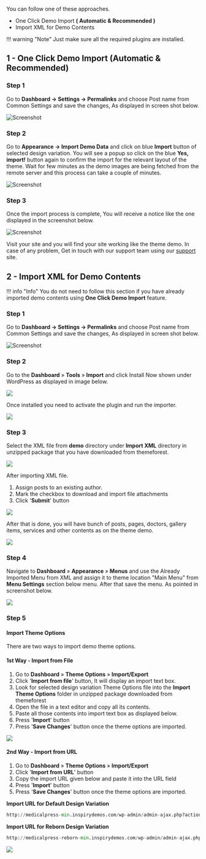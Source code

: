 You can follow one of these approaches.

- One Click Demo Import **( Automatic & Recommended )**
- Import XML for Demo Contents

!!! warning "Note"
    Just make sure all the required plugins are installed.

## 1 - One Click Demo Import (Automatic & Recommended)

### **Step 1**

Go to **Dashboard → Settings → Permalinks** and choose Post name from Common Settings and save the changes, As displayed in screen shot below.

![Screenshot](images/install/permalinks.png)

### **Step 2**

Go to **Appearance → Import Demo Data** and click on blue **Import** button of selected design variation. You will see a popup so click on the blue **Yes, import!** button again to confirm the import for the relevant layout of the theme. Wait for few minutes as the demo images are being fetched from the remote server and this process can take a couple of minutes.

![Screenshot](images/install/demo-import.png)

### **Step 3**

Once the import process is complete, You will receive a notice like the one displayed in the screenshot below.

![Screenshot](images/install/all-done.png)

Visit your site and you will find your site working like the theme demo. In case of any problem, Get in touch with our support team using our [support](https://support.inspirythemes.com/) site.

## 2 - Import XML for Demo Contents

!!! info "Info"
    You do not need to follow this section if you have already imported demo contents using **One Click Demo Import** feature.
    
### **Step 1**

Go to **Dashboard → Settings → Permalinks** and choose Post name from Common Settings and save the changes, As displayed in screen shot below.

![Screenshot](images/install/permalinks.png)

### **Step 2** 

Go to the **Dashboard** &raquo; **Tools** &raquo; **Import** and click Install Now shown under WordPress as displayed in image below.

![](images/install/4.png)

Once installed you need to activate the plugin and run the importer.

![](images/install/5.png)

### **Step 3** 

Select the XML file from **demo** directory under **Import XML** directory in unzipped package that you have downloaded from themeforest.

![](images/install/7.png)

After importing XML file.

1. Assign posts to an existing author.
2. Mark the checkbox to download and import file attachments
3. Click '**Submit**' button

![](images/install/8.png)

After that is done, you will have bunch of posts, pages, doctors, gallery items, services and other contents as on the theme demo.

![](images/install/9.png)

### **Step 4** 

Navigate to **Dashboard** &raquo; **Appearance** &raquo; **Menus** and use the Already Imported Menu from XML and assign it to theme location "Main Menu" from **Menu Settings** section below menu. After that save the menu. As pointed in screenshot below.

![](images/install/10.png)

### **Step 5** 

#### Import Theme Options
 
 There are two ways to import demo theme options.

#### 1st Way - Import from File

1. Go to **Dashboard** &raquo; **Theme Options** &raquo; **Import/Export**
2. Click '**Import from file**' button, It will display an import text box.
3. Look for selected design variation Theme Options file into the **Import Theme Options** folder in unzipped package downloaded from themeforest
4. Open the file in a text editor and copy all its contents.
5. Paste all those contents into import text box as displayed below.
6. Press '**Import**' button
7. Press '**Save Changes**' button once the theme options are imported.

![](images/install/12-1.png)

#### 2nd Way - Import from URL

1. Go to **Dashboard** &raquo; **Theme Options** &raquo; **Import/Export**
2. Click '**Import from URL**' button
3. Copy the import URL given below and paste it into the URL field 
4. Press '**Import**' button
5. Press '**Save Changes**' button once the theme options are imported.


**Import URL for Default Design Variation**
```py
http://medicalpress-min.inspirydemos.com/wp-admin/admin-ajax.php?action=redux_download_options-redux_demo&secret=efc7c4f980e586fd8514065e994f403b
```
**Import URL for Reborn Design Variation**
```py
http://medicalpress-reborn-min.inspirydemos.com/wp-admin/admin-ajax.php?action=redux_download_options-redux_demo&secret=87e71739a64960e1e65b97eac20c4139
```

![](images/install/12.png)